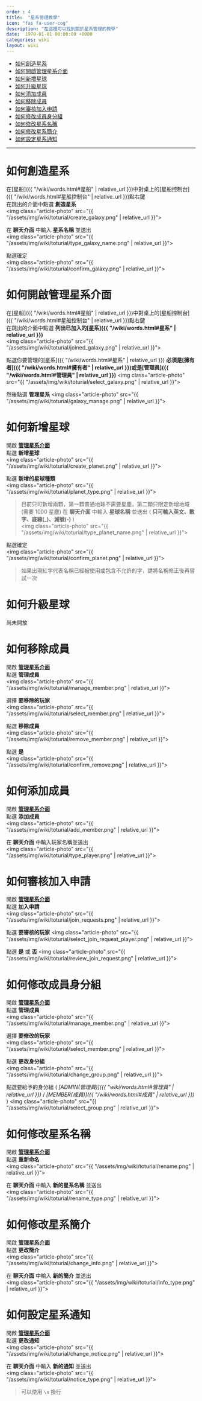 ```yaml
---
order : 4
title:  "星系管理教學"
icon: "fas fa-user-cog"
description: "在這裡可以找到關於星系管理的教學"
date:  1970-01-01 00:00:00 +0000
categories: wiki
layout: wiki
---
```


- [如何創造星系](#如何創造星系)
- [如何開啟管理星系介面](#如何開啟管理星系介面)
- [如何新增星球](#如何新增星球)
- [如何升級星球](#如何升級星球)
- [如何添加成員](#如何添加成員)
- [如何移除成員](#如何移除成員)
- [如何審核加入申請](#如何審核加入申請)
- [如何修改成員身分組](#如何修改成員身分組)
- [如何修改星系名稱](#如何修改星系名稱)
- [如何修改星系簡介](#如何修改星系簡介)
- [如何設定星系通知](#如何設定星系通知)

---

# 如何創造星系

在[星船]({{ "/wiki/words.html#星船" | relative_url }})中對桌上的[星船控制台]({{ "/wiki/words.html#星船控制台" | relative_url }})點右鍵  
在跳出的介面中點選 **創造星系**  
<img class="article-photo" src="{{ "/assets/img/wiki/toturial/create_galaxy.png" | relative_url }}">

在 **聊天介面** 中輸入 **星系名稱** 並送出  
<img class="article-photo" src="{{ "/assets/img/wiki/toturial/type_galaxy_name.png" | relative_url }}">

點選確定  
<img class="article-photo" src="{{ "/assets/img/wiki/toturial/confirm_galaxy.png" | relative_url }}">


# 如何開啟管理星系介面

在[星船]({{ "/wiki/words.html#星船" | relative_url }})中對桌上的[星船控制台]({{ "/wiki/words.html#星船控制台" | relative_url }})點右鍵  
在跳出的介面中點選 **列出已加入的[星系]({{ "/wiki/words.html#星系" | relative_url }})**  
<img class="article-photo" src="{{ "/assets/img/wiki/toturial/joined_galaxy.png" | relative_url }}">

點選你要管理的[星系]({{ "/wiki/words.html#星系" | relative_url }}) **必須是[擁有者]({{ "/wiki/words.html#擁有者" | relative_url }})或是[管理員]({{ "/wiki/words.html#管理員" | relative_url }})** 
<img class="article-photo" src="{{ "/assets/img/wiki/toturial/select_galaxy.png" | relative_url }}">

然後點選 **管理星系**
<img class="article-photo" src="{{ "/assets/img/wiki/toturial/galaxy_manage.png" | relative_url }}">


# 如何新增星球

開啟 **[管理星系介面](#如何開啟管理星系介面)**  
點選 **新增星球**  
<img class="article-photo" src="{{ "/assets/img/wiki/toturial/create_planet.png" | relative_url }}">

點選 **新增的星球種類**  
<img class="article-photo" src="{{ "/assets/img/wiki/toturial/planet_type.png" | relative_url }}">

> 目前只可新增兩顆，第一顆普通地球不需要星塵，第二顆只限定新增地域(需要 1000 星塵)
在 **聊天介面** 中輸入 **星球名稱** 並送出 ( **只可輸入英文、數字、底線(_)、減號(-)** )  
<img class="article-photo" src="{{ "/assets/img/wiki/toturial/type_planet_name.png" | relative_url }}">

點選確定  
<img class="article-photo" src="{{ "/assets/img/wiki/toturial/confirm_planet.png" | relative_url }}">

> 如果出現紅字代表名稱已經被使用或包含不允許的字，請將名稱修正後再嘗試一次  

# 如何升級星球

尚未開放

# 如何移除成員

開啟 **[管理星系介面](#如何開啟管理星系介面)**  
點選 **管理成員**  
<img class="article-photo" src="{{ "/assets/img/wiki/toturial/manage_member.png" | relative_url }}">

選擇 **要移除的玩家**  
<img class="article-photo" src="{{ "/assets/img/wiki/toturial/select_member.png" | relative_url }}">

點選 **移除成員**  
<img class="article-photo" src="{{ "/assets/img/wiki/toturial/remove_member.png" | relative_url }}">

點選 **是**  
<img class="article-photo" src="{{ "/assets/img/wiki/toturial/confirm_remove.png" | relative_url }}">


# 如何添加成員

開啟 **[管理星系介面](#如何開啟管理星系介面)**  
點選 **添加成員**  
<img class="article-photo" src="{{ "/assets/img/wiki/toturial/add_member.png" | relative_url }}">

在 **聊天介面** 中輸入玩家名稱並送出  
<img class="article-photo" src="{{ "/assets/img/wiki/toturial/type_player.png" | relative_url }}">


# 如何審核加入申請

開啟 **[管理星系介面](#如何開啟管理星系介面)**  
點選 **加入申請**  
<img class="article-photo" src="{{ "/assets/img/wiki/toturial/join_requests.png" | relative_url }}">

點選 **要審核的玩家**
<img class="article-photo" src="{{ "/assets/img/wiki/toturial/select_join_request_player.png" | relative_url }}">

點選 **是** 或 **否**
<img class="article-photo" src="{{ "/assets/img/wiki/toturial/review_join_request.png" | relative_url }}">


# 如何修改成員身分組

開啟 **[管理星系介面](#如何開啟管理星系介面)**  
點選 **管理成員**  
<img class="article-photo" src="{{ "/assets/img/wiki/toturial/manage_member.png" | relative_url }}">

選擇 **要修改的玩家**  
<img class="article-photo" src="{{ "/assets/img/wiki/toturial/select_member.png" | relative_url }}">

點選 **更改身分組**  
<img class="article-photo" src="{{ "/assets/img/wiki/toturial/change_group.png" | relative_url }}">

點選要給予的身分組 ( *[ADMIN(管理員)]({{ "wiki/words.html#管理員" | relative_url }})* / *[MEMBER(成員)]({{ "/wiki/words.html#成員" | relative_url }})* )
<img class="article-photo" src="{{ "/assets/img/wiki/toturial/select_group.png" | relative_url }}">


# 如何修改星系名稱

開啟 **[管理星系介面](#如何開啟管理星系介面)**  
點選 **重新命名**  
<img class="article-photo" src="{{ "/assets/img/wiki/toturial/rename.png" | relative_url }}">

在 **聊天介面** 中輸入 **新的星系名稱** 並送出  
<img class="article-photo" src="{{ "/assets/img/wiki/toturial/rename_type.png" | relative_url }}">


# 如何修改星系簡介

開啟 **[管理星系介面](#如何開啟管理星系介面)**  
點選 **更改簡介**  
<img class="article-photo" src="{{ "/assets/img/wiki/toturial/change_info.png" | relative_url }}">

在 **聊天介面** 中輸入 **新的簡介** 並送出  
<img class="article-photo" src="{{ "/assets/img/wiki/toturial/info_type.png" | relative_url }}">


# 如何設定星系通知

開啟 **[管理星系介面](#如何開啟管理星系介面)**  
點選 **更改通知**  
<img class="article-photo" src="{{ "/assets/img/wiki/toturial/change_notice.png" | relative_url }}">

在 **聊天介面** 中輸入 **新的通知** 並送出  
<img class="article-photo" src="{{ "/assets/img/wiki/toturial/notice_type.png" | relative_url }}">

> 可以使用  `\n` 換行
